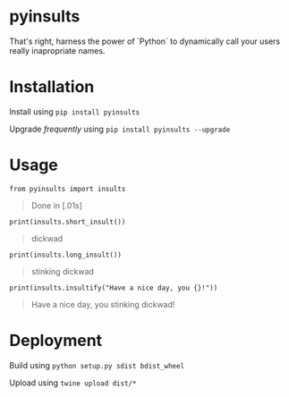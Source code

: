 # pyinsults

That's right, harness the power of ´Python´ to dynamically call your users really inapropriate names.

# Installation

Install using ```pip install pyinsults```

Upgrade *frequently* using ```pip install pyinsults --upgrade```


# Usage

```from pyinsults import insults ```
> Done in [.01s]

``` print(insults.short_insult()) ```
> dickwad

``` print(insults.long_insult()) ```
> stinking dickwad

``` print(insults.insultify("Have a nice day, you {}!")) ```
> Have a nice day, you stinking dickwad!


# Deployment

Build using ```python setup.py sdist bdist_wheel```

Upload using ```twine upload dist/*```

